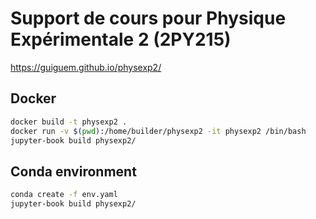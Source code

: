 # Support de cours pour Physique Expérimentale 2 (2PY215)

https://guiguem.github.io/physexp2/

## Docker

```bash
docker build -t physexp2 .
docker run -v $(pwd):/home/builder/physexp2 -it physexp2 /bin/bash
jupyter-book build physexp2/
```

## Conda environment

```Bash
conda create -f env.yaml
jupyter-book build physexp2/
```